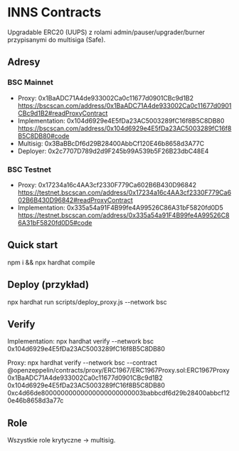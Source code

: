 # INNS Contracts

Upgradable ERC20 (UUPS) z rolami admin/pauser/upgrader/burner przypisanymi do multisiga (Safe).

## Adresy

### BSC Mainnet
- Proxy: 0x1BaADC71A4de933002Ca0c11677d0901CBc9d1B2  
  https://bscscan.com/address/0x1BaADC71A4de933002Ca0c11677d0901CBc9d1B2#readProxyContract  
- Implementation: 0x104d6929e4E5fDa23AC5003289fC16f8B5C8DB80  
  https://bscscan.com/address/0x104d6929e4E5fDa23AC5003289fC16f8B5C8DB80#code  
- Multisig: 0x3BaBBcDf6d29B28400AbbCf120E46b8658d3A77C  
- Deployer: 0x2c7707D789d2d9F245b99A539b5F26B23dbC48E4

### BSC Testnet
- Proxy: 0x17234a16c4AA3cf2330F779Ca602B6B430D96842  
  https://testnet.bscscan.com/address/0x17234a16c4AA3cf2330F779Ca602B6B430D96842#readProxyContract  
- Implementation: 0x335a54a91F4B99fe4A99526C86A31bF5820fd0D5  
  https://testnet.bscscan.com/address/0x335a54a91F4B99fe4A99526C86A31bF5820fd0D5#code

## Quick start
npm i && npx hardhat compile

## Deploy (przykład)
npx hardhat run scripts/deploy_proxy.js --network bsc

## Verify
Implementation:
npx hardhat verify --network bsc 0x104d6929e4E5fDa23AC5003289fC16f8B5C8DB80

Proxy:
npx hardhat verify --network bsc --contract @openzeppelin/contracts/proxy/ERC1967/ERC1967Proxy.sol:ERC1967Proxy 0x1BaADC71A4de933002Ca0c11677d0901CBc9d1B2 0x104d6929e4E5fDa23AC5003289fC16f8B5C8DB80 0xc4d66de80000000000000000000000003babbcdf6d29b28400abbcf120e46b8658d3a77c

## Role
Wszystkie role krytyczne -> multisig.
